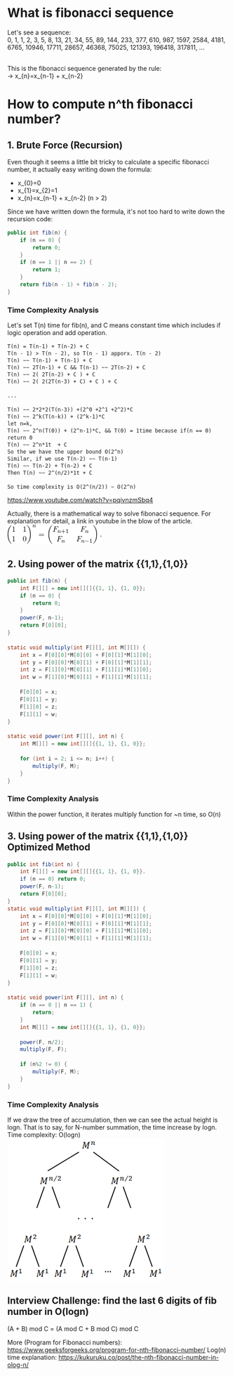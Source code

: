 # What is fibonacci sequence

Let's see a sequence: 
<br>
0, 1, 1, 2, 3, 5, 8, 13, 21, 34, 55, 89, 144, 233, 377, 610, 987, 1597, 2584, 4181, 6765, 10946, 17711, 28657, 46368, 75025, 121393, 196418, 317811, ...

<br>
This is the fibonacci sequence generated by the rule:

<br>
-> x_{n}=x_{n-1} + x_{n-2}


# How to compute n^th fibonacci number?

## 1. Brute Force (Recursion)

Even though it seems a little bit tricky to calculate a specific fibonacci number, it actually easy writing down the formula:
 
* x_{0}=0
* x_{1}=x_{2}=1
* x_{n}=x_{n-1} + x_{n-2} (n > 2)

Since we have written down the formula, it's not too hard to write down the recursion code:

```java
public int fib(n) {
    if (n == 0) {
        return 0;
    }
    if (n == 1 || n == 2) {
        return 1;
    }
    return fib(n - 1) + fib(n - 2);
}
```
### Time Complexity Analysis
Let's set T(n) time for fib(n), and C means constant time which includes if logic operation and add operation.
```
T(n) = T(n-1) + T(n-2) + C
T(n - 1) > T(n - 2), so T(n - 1) apporx. T(n - 2)
T(n) ~~ T(n-1) + T(n-1) + C
T(n) ~~ 2T(n-1) + C && T(n-1) ~~ 2T(n-2) + C
T(n) ~~ 2( 2T(n-2) + C ) + C
T(n) ~~ 2( 2(2T(n-3) + C) + C ) + C

...

T(n) ~~ 2*2*2(T(n-3)) +(2^0 +2^1 +2^2)*C
T(n) ~~ 2^k(T(n-k)) + (2^k-1)*C
let n=k, 
T(n) ~~ 2^n(T(0)) + (2^n-1)*C, && T(0) = 1time because if(n == 0) return 0
T(n) ~~ 2^n*1t  + C
So the we have the upper bound O(2^n)
Similar, if we use T(n-2) ~~ T(n-1)
T(n) ~~ T(n-2) + T(n-2) + C
Then T(n) ~~ 2^(n/2)*1t + C

So time complexity is O(2^(n/2)) ~ O(2^n)

```
https://www.youtube.com/watch?v=pqivnzmSbq4
<br>

Actually, there is a mathematical way to solve fibonacci sequence. For explanation for detail, a link in youtube in the blow of the article.
<br>
![alt text](./fibonaccimatrix.png)


## 2. Using power of the matrix {{1,1},{1,0}} 
```java
public int fib(n) {
    int F[][] = new int[][]{{1, 1}, {1, 0}};
    if (n == 0) {
        return 0;
    }
    power(F, n-1);
    return F[0][0];
}

static void multiply(int F[][], int M[][]) {
    int x = F[0][0]*M[0][0] + F[0][1]*M[1][0];
    int y = F[0][0]*M[0][1] + F[0][1]*M[1][1];
    int z = F[1][0]*M[0][1] + F[1][1]*M[1][0];
    int w = F[1][0]*M[0][1] + F[1][1]*M[1][1];

    F[0][0] = x;
    F[0][1] = y;
    F[1][0] = z;
    F[1][1] = w;
}

static void power(int F[][], int n) {
    int M[][] = new int[][]{{1, 1}, {1, 0}};

    for (int i = 2; i <= n; i++) {
        multiply(F, M);
    }
}
```

### Time Complexity Analysis
Within the power function, it iterates multiply function for ~n time, so O(n)

## 3. Using power of the matrix {{1,1},{1,0}} Optimized Method
```java
public int fib(int n) {
    int F[][] = new int[][]{{1, 1}, {1, 0}}.
    if (n == 0) return 0;
    power(F, n-1);
    return F[0][0];
}
static void multiply(int F[][], int M[][]) {
    int x = F[0][0]*M[0][0] + F[0][1]*M[1][0];
    int y = F[0][0]*M[0][1] + F[0][1]*M[1][1];
    int z = F[1][0]*M[0][0] + F[1][1]*M[1][0];
    int w = F[1][0]*M[0][1] + F[1][1]*M[1][1];

    F[0][0] = x;
    F[0][1] = y;
    F[1][0] = z;
    F[1][1] = w;
}

static void power(int F[][], int n) {
    if (n == 0 || n == 1) {
        return;
    }
    int M[][] = new int[][]{{1, 1}, {1, 0}};

    power(F, n/2);
    multiply(F, F);

    if (n%2 != 0) {
        multiply(F, M);
    }
}
```
### Time Complexity Analysis
If we draw the tree of accumulation, then we can see the actual height is logn.
That is to say, for N-number summation, the time increase by logn. Time complexity: O(logn)  
![alt text](./fibonacciMatrixTree.png)

## Interview Challenge: find the last 6 digits of fib number in O(logn)
(A + B) mod C = (A mod C + B mod C) mod C

More (Program for Fibonacci numbers): https://www.geeksforgeeks.org/program-for-nth-fibonacci-number/
Log(n) time explanation: https://kukuruku.co/post/the-nth-fibonacci-number-in-olog-n/